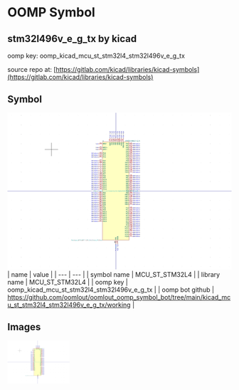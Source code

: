 # OOMP Symbol  
## stm32l496v_e_g_tx  by kicad  
  
oomp key: oomp_kicad_mcu_st_stm32l4_stm32l496v_e_g_tx  
  
source repo at: [https://gitlab.com/kicad/libraries/kicad-symbols](https://gitlab.com/kicad/libraries/kicad-symbols)  
## Symbol  
  
[![working.png](working_600.png)](working.png)  
| name | value | 
| --- | --- | 
| symbol name | MCU_ST_STM32L4 | 
| library name | MCU_ST_STM32L4 | 
| oomp key | oomp_kicad_mcu_st_stm32l4_stm32l496v_e_g_tx | 
| oomp bot github | https://github.com/oomlout/oomlout_oomp_symbol_bot/tree/main/kicad_mcu_st_stm32l4_stm32l496v_e_g_tx/working | 
## Images  
  
[![working.png](working_140.png)](working.png)  
